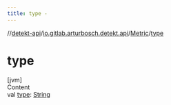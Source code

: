 ```yaml
---
title: type -
---
```

//[detekt-api](../../index.md)/[io.gitlab.arturbosch.detekt.api](../index.md)/[Metric](index.md)/[type](type.md)



# type  
[jvm]  
Content  
val [type](type.md): [String](https://kotlinlang.org/api/latest/jvm/stdlib/kotlin/-string/index.html)  



